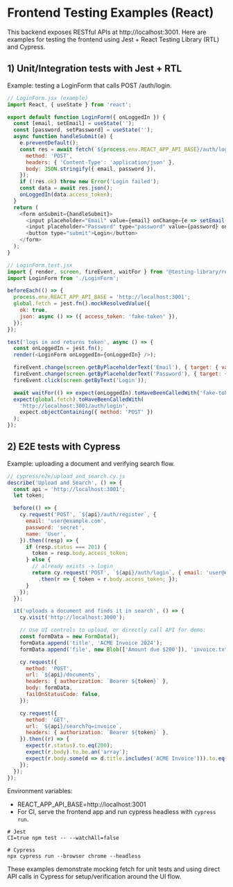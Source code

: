 # Frontend Testing Examples (React)

This backend exposes RESTful APIs at http://localhost:3001. Here are examples for testing the frontend using Jest + React Testing Library (RTL) and Cypress.

## 1) Unit/Integration tests with Jest + RTL

Example: testing a LoginForm that calls POST /auth/login.

```javascript
// LoginForm.jsx (example)
import React, { useState } from 'react';

export default function LoginForm({ onLoggedIn }) {
  const [email, setEmail] = useState('');
  const [password, setPassword] = useState('');
  async function handleSubmit(e) {
    e.preventDefault();
    const res = await fetch(`${process.env.REACT_APP_API_BASE}/auth/login`, {
      method: 'POST',
      headers: { 'Content-Type': 'application/json' },
      body: JSON.stringify({ email, password }),
    });
    if (!res.ok) throw new Error('Login failed');
    const data = await res.json();
    onLoggedIn(data.access_token);
  }
  return (
    <form onSubmit={handleSubmit}>
      <input placeholder="Email" value={email} onChange={e => setEmail(e.target.value)} />
      <input placeholder="Password" type="password" value={password} onChange={e => setPassword(e.target.value)} />
      <button type="submit">Login</button>
    </form>
  );
}
```

```javascript
// LoginForm.test.jsx
import { render, screen, fireEvent, waitFor } from '@testing-library/react';
import LoginForm from './LoginForm';

beforeEach(() => {
  process.env.REACT_APP_API_BASE = 'http://localhost:3001';
  global.fetch = jest.fn().mockResolvedValue({
    ok: true,
    json: async () => ({ access_token: 'fake-token' }),
  });
});

test('logs in and returns token', async () => {
  const onLoggedIn = jest.fn();
  render(<LoginForm onLoggedIn={onLoggedIn} />);

  fireEvent.change(screen.getByPlaceholderText('Email'), { target: { value: 'user@example.com' } });
  fireEvent.change(screen.getByPlaceholderText('Password'), { target: { value: 'secret' } });
  fireEvent.click(screen.getByText('Login'));

  await waitFor(() => expect(onLoggedIn).toHaveBeenCalledWith('fake-token'));
  expect(global.fetch).toHaveBeenCalledWith(
    'http://localhost:3001/auth/login',
    expect.objectContaining({ method: 'POST' })
  );
});
```

## 2) E2E tests with Cypress

Example: uploading a document and verifying search flow.

```javascript
// cypress/e2e/upload_and_search.cy.js
describe('Upload and Search', () => {
  const api = 'http://localhost:3001';
  let token;

  before(() => {
    cy.request('POST', `${api}/auth/register`, {
      email: 'user@example.com',
      password: 'secret',
      name: 'User',
    }).then((resp) => {
      if (resp.status === 201) {
        token = resp.body.access_token;
      } else {
        // already exists -> login
        return cy.request('POST', `${api}/auth/login`, { email: 'user@example.com', password: 'secret' })
          .then(r => { token = r.body.access_token; });
      }
    });
  });

  it('uploads a document and finds it in search', () => {
    cy.visit('http://localhost:3000');

    // Use UI controls to upload, or directly call API for demo:
    const formData = new FormData();
    formData.append('title', 'ACME Invoice 2024');
    formData.append('file', new Blob(['Amount due $200']), 'invoice.txt');

    cy.request({
      method: 'POST',
      url: `${api}/documents`,
      headers: { authorization: `Bearer ${token}` },
      body: formData,
      failOnStatusCode: false,
    });

    cy.request({
      method: 'GET',
      url: `${api}/search?q=invoice`,
      headers: { authorization: `Bearer ${token}` },
    }).then((r) => {
      expect(r.status).to.eq(200);
      expect(r.body).to.be.an('array');
      expect(r.body.some(d => d.title.includes('ACME Invoice'))).to.eq(true);
    });
  });
});
```

Environment variables:
- REACT_APP_API_BASE=http://localhost:3001
- For CI, serve the frontend app and run cypress headless with `cypress run`.

```
# Jest
CI=true npm test -- --watchAll=false

# Cypress
npx cypress run --browser chrome --headless
```

These examples demonstrate mocking fetch for unit tests and using direct API calls in Cypress for setup/verification around the UI flow.
